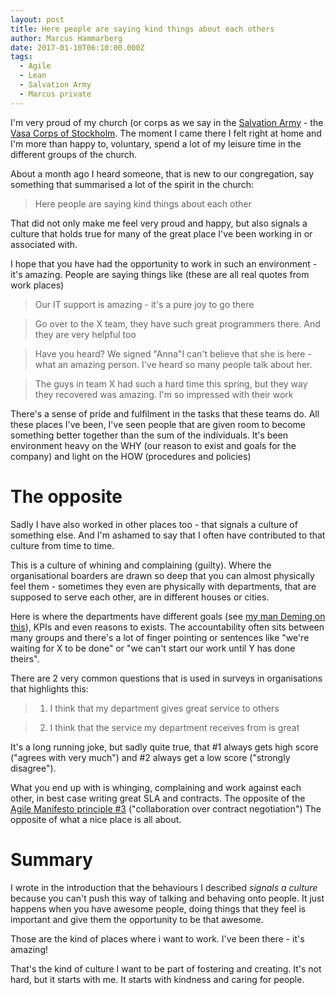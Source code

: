 ```yaml
---
layout: post
title: Here people are saying kind things about each others
author: Marcus Hammarberg
date: 2017-01-10T06:10:00.000Z
tags:
  - Agile
  - Lean
  - Salvation Army
  - Marcus private
---
```


I'm very proud of my church (or corps as we say in the [Salvation Army](http://www.salvationarmy.com) - the [Vasa Corps of Stockholm](https://www.fralsningsarmen.se/vasakaren). The moment I came there I felt right at home and I'm more than happy to, voluntary, spend a lot of my leisure time in the different groups of the church.

About a month ago I heard someone, that is new to our congregation, say something that summarised a lot of the spirit in the church:

> Here people are saying kind things about each other

That did not only make me feel very proud and happy, but also signals a culture that holds true for many of the great place I've been working in or associated with.

<!-- excerpt-end -->

I hope that you have had the opportunity to work in such an environment - it's amazing. People are saying things like (these are all real quotes from work places)

> Our IT support is amazing - it's a pure joy to go there

> Go over to the X team, they have such great programmers there. And they are very helpful too

> Have you heard? We signed "Anna"I can't believe that she is here - what an amazing person. I've heard so many people talk about her.

> The guys in team X had such a hard time this spring, but they way they recovered was amazing. I'm so impressed with their work

There's a sense of pride and fulfilment in the tasks that these teams do. All these places I've been, I've seen people that are given room to become something better together than the sum of the individuals. It's been environment heavy on the WHY (our reason to exist and goals for the company) and light on the HOW (procedures and policies)

# The opposite

Sadly I have also worked in other places too - that signals a culture of something else. And I'm ashamed to say that I often have contributed to that culture from time to time.

This is a culture of whining and complaining (guilty). Where the organisational boarders are drawn so deep that you can almost physically feel them - sometimes they even are physically with departments, that are supposed to serve each other, are in different houses or cities.

Here is where the departments have different goals (see [my man Deming on this](https://twitter.com/marcusoftnet/status/771426212925374464)), KPIs and even reasons to exists. The accountability often sits between many groups and there's a lot of finger pointing or sentences like "we're waiting for X to be done" or "we can't start our work until Y has done theirs".

There are 2 very common questions that is used in surveys in organisations that highlights this:

> 1) I think that my department gives great service to others

> 2) I think that the service my department receives from is great

It's a long running joke, but sadly quite true, that #1 always gets high score ("agrees with very much") and #2 always get a low score ("strongly disagree").

What you end up with is whinging, complaining and work against each other, in best case writing great SLA and contracts. The opposite of the [Agile Manifesto principle #3](http://agilemanifesto.org/) ("collaboration over contract negotiation") The opposite of what a nice place is all about.

# Summary

I wrote in the introduction that the behaviours I described *signals a culture* because you can't push this way of talking and behaving onto people. It just happens when you have awesome people, doing things that they feel is important and give them the opportunity to be that awesome.

Those are the kind of places where i want to work. I've been there - it's amazing!

That's the kind of culture I want to be part of fostering and creating. It's not hard, but it starts with me. It starts with kindness and caring for people.
